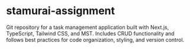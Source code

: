 # stamurai-assignment
Git repository for a task management application built with Next.js, TypeScript, Tailwind CSS, and MST. Includes CRUD functionality and follows best practices for code organization, styling, and version control.
